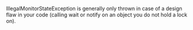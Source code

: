 IllegalMonitorStateException is generally only thrown in case of a design flaw in your code (calling wait or notify on an object you do not hold a lock on).